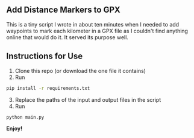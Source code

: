 ## Add Distance Markers to GPX
This is a tiny script I wrote in about ten minutes when I needed to add waypoints to mark each kilometer in a GPX file as I couldn't find anything online that would do it. It served its purpose well.

## Instructions for Use
1. Clone this repo (or download the one file it contains)
2. Run 
```bash
pip install -r requirements.txt
```
3. Replace the paths of the input and output files in the script
4. Run 
```bash
python main.py
```

**Enjoy!**
